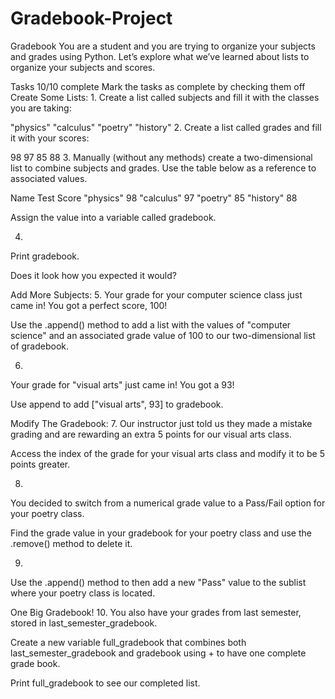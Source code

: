 # Gradebook-Project

Gradebook
You are a student and you are trying to organize your subjects and grades using Python. Let’s explore what we’ve learned about lists to organize your subjects and scores.

Tasks
10/10 complete
Mark the tasks as complete by checking them off
Create Some Lists:
1.
Create a list called subjects and fill it with the classes you are taking:

"physics"
"calculus"
"poetry"
"history"
2.
Create a list called grades and fill it with your scores:

98
97
85
88
3.
Manually (without any methods) create a two-dimensional list to combine subjects and grades. Use the table below as a reference to associated values.

Name	Test Score
"physics"	98
"calculus"	97
"poetry"	85
"history"	88

Assign the value into a variable called gradebook.

4.
Print gradebook.

Does it look how you expected it would?

Add More Subjects:
5.
Your grade for your computer science class just came in! You got a perfect score, 100!

Use the .append() method to add a list with the values of "computer science" and an associated grade value of 100 to our two-dimensional list of gradebook.

6.
Your grade for "visual arts" just came in! You got a 93!

Use append to add ["visual arts", 93] to gradebook.

Modify The Gradebook:
7.
Our instructor just told us they made a mistake grading and are rewarding an extra 5 points for our visual arts class.

Access the index of the grade for your visual arts class and modify it to be 5 points greater.

8.
You decided to switch from a numerical grade value to a Pass/Fail option for your poetry class.

Find the grade value in your gradebook for your poetry class and use the .remove() method to delete it.

9.
Use the .append() method to then add a new "Pass" value to the sublist where your poetry class is located.

One Big Gradebook!
10.
You also have your grades from last semester, stored in last_semester_gradebook.

Create a new variable full_gradebook that combines both last_semester_gradebook and gradebook using + to have one complete grade book.

Print full_gradebook to see our completed list.

